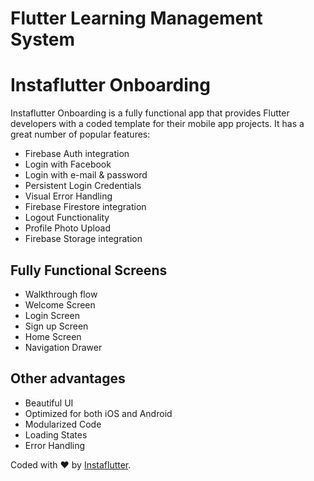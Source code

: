 # Flutter Learning Management System

# Instaflutter Onboarding
Instaflutter Onboarding is a fully functional app that provides Flutter developers with a coded template for their mobile app projects. It has a great number of popular features:

* Firebase Auth integration
* Login with Facebook
* Login with e-mail & password
* Persistent Login Credentials
* Visual Error Handling
* Firebase Firestore integration
* Logout Functionality
* Profile Photo Upload
* Firebase Storage integration 

## Fully Functional Screens

* Walkthrough flow
* Welcome Screen
* Login Screen
* Sign up Screen
* Home Screen
* Navigation Drawer

## Other advantages

* Beautiful UI
* Optimized for both iOS and Android
* Modularized Code
* Loading States
* Error Handling

Coded with ❤️  by <a href="https://www.instaflutter.com">Instaflutter</a>.
